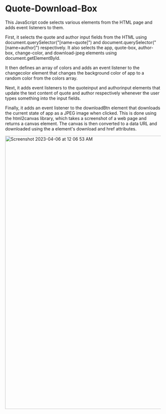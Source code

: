 # Quote-Download-Box
This JavaScript code selects various elements from the HTML page and adds event listeners to them.

First, it selects the quote and author input fields from the HTML using document.querySelector("[name=quote]") and document.querySelector("[name=author]") respectively. It also selects the app, quote-box, author-box, change-color, and download-jpeg elements using document.getElementById.

It then defines an array of colors and adds an event listener to the changecolor element that changes the background color of app to a random color from the colors array.

Next, it adds event listeners to the quoteinput and authorinput elements that update the text content of quote and author respectively whenever the user types something into the input fields.

Finally, it adds an event listener to the downloadBtn element that downloads the current state of app as a JPEG image when clicked. This is done using the html2canvas library, which takes a screenshot of a web page and returns a canvas element. The canvas is then converted to a data URL and downloaded using the a element's download and href attributes.


<img width="885" alt="Screenshot 2023-04-06 at 12 06 53 AM" src="https://user-images.githubusercontent.com/95907789/230177208-754d167f-4185-424a-ac94-7210be6d7682.png">
